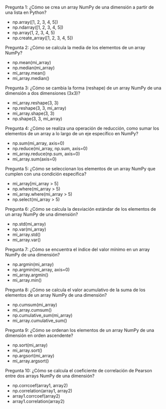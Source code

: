 

Pregunta 1: ¿Cómo se crea un array NumPy de una dimensión a partir de una lista en Python?

- np.array([1, 2, 3, 4, 5])
- np.ndarray([1, 2, 3, 4, 5])
- np.array(1, 2, 3, 4, 5)
- np.create_array([1, 2, 3, 4, 5])



Pregunta 2: ¿Cómo se calcula la media de los elementos de un array NumPy?

- np.mean(mi_array)
- np.median(mi_array)
- mi_array.mean()
- mi_array.median()



Pregunta 3: ¿Cómo se cambia la forma (reshape) de un array NumPy de una dimensión a dos 
dimensiones (3x3)?

- mi_array.reshape(3, 3)
- np.reshape(3, 3, mi_array)
- mi_array.shape(3, 3)
- np.shape(3, 3, mi_array)



Pregunta 4: ¿Cómo se realiza una operación de reducción, como sumar los elementos de un array a 
lo largo de un eje específico en NumPy?

- np.sum(mi_array, axis=0)
- np.reduce(mi_array, np.sum, axis=0)
- mi_array.reduce(np.sum, axis=0)
- mi_array.sum(axis=0)



Pregunta 5: ¿Cómo se seleccionan los elementos de un array NumPy que cumplen con una condición 
específica?

- mi_array[mi_array > 5]
- np.where(mi_array > 5)
- mi_array.where(mi_array > 5)
- np.select(mi_array > 5)



Pregunta 6: ¿Cómo se calcula la desviación estándar de los elementos de un array NumPy de una 
dimensión?

- np.std(mi_array)
- np.var(mi_array)
- mi_array.std()
- mi_array.var()




Pregunta 7: ¿Cómo se encuentra el índice del valor mínimo en un array NumPy de una dimensión?

- np.argmin(mi_array)
- np.argmin(mi_array, axis=0)
- mi_array.argmin()
- mi_array.min()



Pregunta 8: ¿Cómo se calcula el valor acumulativo de la suma de los elementos de un array NumPy de una dimensión?

- np.cumsum(mi_array)
- mi_array.cumsum()
- np.cumulative_sum(mi_array)
- mi_array.cumulative_sum()



Pregunta 9: ¿Cómo se ordenan los elementos de un array NumPy de una dimensión en orden ascendente?

- np.sort(mi_array)
- mi_array.sort()
- np.argsort(mi_array)
- mi_array.argsort()



Pregunta 10: ¿Cómo se calcula el coeficiente de correlación de Pearson entre dos arrays NumPy de 
una dimensión?

- np.corrcoef(array1, array2)
- np.correlation(array1, array2)
- array1.corrcoef(array2)
- array1.correlation(array2)


